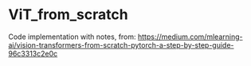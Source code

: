 # ViT_from_scratch

Code implementation with notes, from: https://medium.com/mlearning-ai/vision-transformers-from-scratch-pytorch-a-step-by-step-guide-96c3313c2e0c
